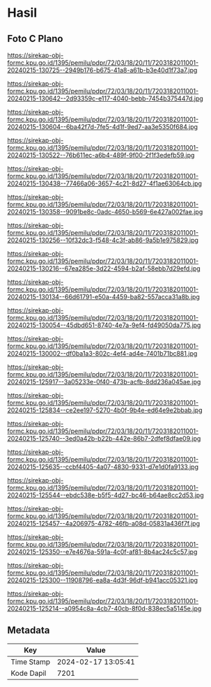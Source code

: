 # Hasil

## Foto C Plano

https://sirekap-obj-formc.kpu.go.id/1395/pemilu/pdpr/72/03/18/20/11/7203182011001-20240215-130725--2949b176-b675-41a8-a61b-b3e40d1f73a7.jpg

https://sirekap-obj-formc.kpu.go.id/1395/pemilu/pdpr/72/03/18/20/11/7203182011001-20240215-130642--2d93359c-e117-4040-bebb-7454b375447d.jpg

https://sirekap-obj-formc.kpu.go.id/1395/pemilu/pdpr/72/03/18/20/11/7203182011001-20240215-130604--6ba42f7d-7fe5-4d1f-9ed7-aa3e5350f684.jpg

https://sirekap-obj-formc.kpu.go.id/1395/pemilu/pdpr/72/03/18/20/11/7203182011001-20240215-130522--76b611ec-a6b4-489f-9f00-2f1f3edefb59.jpg

https://sirekap-obj-formc.kpu.go.id/1395/pemilu/pdpr/72/03/18/20/11/7203182011001-20240215-130438--77466a06-3657-4c21-8d27-4f1ae63064cb.jpg

https://sirekap-obj-formc.kpu.go.id/1395/pemilu/pdpr/72/03/18/20/11/7203182011001-20240215-130358--9091be8c-0adc-4650-b569-6e427a002fae.jpg

https://sirekap-obj-formc.kpu.go.id/1395/pemilu/pdpr/72/03/18/20/11/7203182011001-20240215-130256--10f32dc3-f548-4c3f-ab86-9a5b1e975829.jpg

https://sirekap-obj-formc.kpu.go.id/1395/pemilu/pdpr/72/03/18/20/11/7203182011001-20240215-130216--67ea285e-3d22-4594-b2af-58ebb7d29efd.jpg

https://sirekap-obj-formc.kpu.go.id/1395/pemilu/pdpr/72/03/18/20/11/7203182011001-20240215-130134--66d61791-e50a-4459-ba82-557acca31a8b.jpg

https://sirekap-obj-formc.kpu.go.id/1395/pemilu/pdpr/72/03/18/20/11/7203182011001-20240215-130054--45dbd651-8740-4e7a-9ef4-fd49050da775.jpg

https://sirekap-obj-formc.kpu.go.id/1395/pemilu/pdpr/72/03/18/20/11/7203182011001-20240215-130002--df0ba1a3-802c-4ef4-ad4e-7401b71bc881.jpg

https://sirekap-obj-formc.kpu.go.id/1395/pemilu/pdpr/72/03/18/20/11/7203182011001-20240215-125917--3a05233e-0f40-473b-acfb-8dd236a045ae.jpg

https://sirekap-obj-formc.kpu.go.id/1395/pemilu/pdpr/72/03/18/20/11/7203182011001-20240215-125834--ce2ee197-5270-4b0f-9b4e-ed64e9e2bbab.jpg

https://sirekap-obj-formc.kpu.go.id/1395/pemilu/pdpr/72/03/18/20/11/7203182011001-20240215-125740--3ed0a42b-b22b-442e-86b7-2dfef8dfae09.jpg

https://sirekap-obj-formc.kpu.go.id/1395/pemilu/pdpr/72/03/18/20/11/7203182011001-20240215-125635--ccbf4405-4a07-4830-9331-d7e1d0fa9133.jpg

https://sirekap-obj-formc.kpu.go.id/1395/pemilu/pdpr/72/03/18/20/11/7203182011001-20240215-125544--ebdc538e-b5f5-4d27-bc46-b64ae8cc2d53.jpg

https://sirekap-obj-formc.kpu.go.id/1395/pemilu/pdpr/72/03/18/20/11/7203182011001-20240215-125457--4a206975-4782-46fb-a08d-05831a436f7f.jpg

https://sirekap-obj-formc.kpu.go.id/1395/pemilu/pdpr/72/03/18/20/11/7203182011001-20240215-125350--e7e4676a-591a-4c0f-af81-8b4ac24c5c57.jpg

https://sirekap-obj-formc.kpu.go.id/1395/pemilu/pdpr/72/03/18/20/11/7203182011001-20240215-125300--11908796-ea8a-4d3f-96df-b941acc05321.jpg

https://sirekap-obj-formc.kpu.go.id/1395/pemilu/pdpr/72/03/18/20/11/7203182011001-20240215-125214--a0954c8a-4cb7-40cb-8f0d-838ec5a5145e.jpg


## Metadata

| Key        | Value               |
| ---------- | ------------------- |
| Time Stamp | 2024-02-17 13:05:41 |
| Kode Dapil | 7201                |



